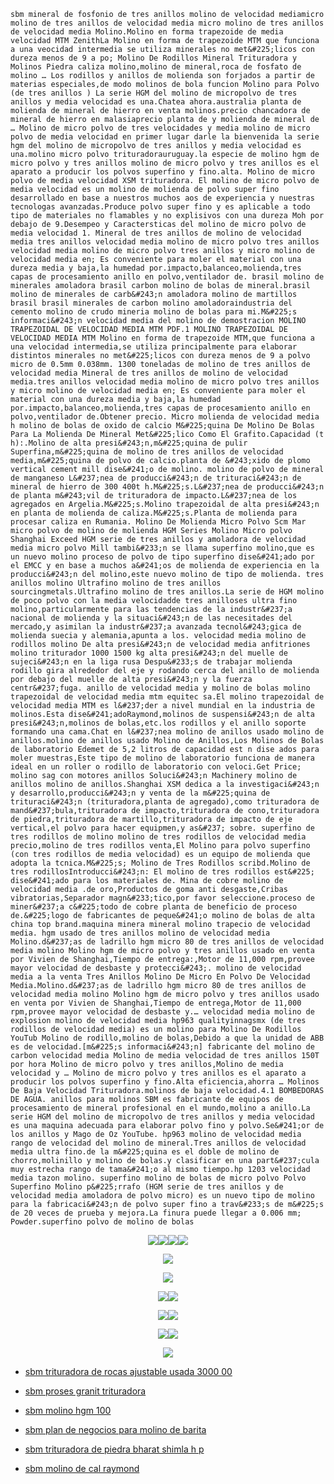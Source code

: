 
```
sbm mineral de fosfonio de tres anillos molino de velocidad mediamicro molino de tres anillos de velocidad media micro molino de tres anillos de velocidad media Molino.Molino en forma trapezoide de media velocidad MTM ZenithLa Molino en forma de trapezoide MTM que funciona a una veocidad intermedia se utiliza minerales no met&#225;licos con dureza menos de 9 a po; Molino De Rodillos Mineral Trituradora y Molinos Piedra caliza molino,molino de mineral,roca de fosfato de molino … Los rodillos y anillos de molienda son forjados a partir de materias especiales,de modo molinos de bola funcion Molino para Polvo (de tres anillos ) La serie HGM del molino de micropolvo de tres anillos y media velocidad es una.Chatea ahora.australia planta de molienda de mineral de hierro en venta molinos.precio chancadora de mineral de hierro en malasiaprecio planta de y molienda de mineral de … Molino de micro polvo de tres velocidades y media molino de micro polvo de media velocidad en primer lugar darle la bienvenida la serie hgm del molino de micropolvo de tres anillos y media velocidad es una.molino micro polvo trituradorauruguay.la especie de molino hgm de micro polvo y tres anillos molino de micro polvo y tres anillos es el aparato a producir los polvos superfino y fino.alta. Molino de micro polvo de media velocidad XSM trituradora. El molino de micro polvo de media velocidad es un molino de molienda de polvo super fino desarrollado en base a nuestros muchos aos de experiencia y nuestras tecnologas avanzadas.Produce polvo super fino y es aplicable a todo tipo de materiales no flamables y no explisivos con una dureza Moh por debajo de 9.Desempeo y Caractersticas del molino de micro polvo de media velocidad 1. Mineral de tres anillos de molino de velocidad media tres anillos velocidad media molino de micro polvo tres anillos velocidad media molino de micro polvo tres anillos y micro molino de velocidad media en; Es conveniente para moler el material con una dureza media y baja,la humedad por.impacto,balanceo,molienda,tres capas de procesamiento anillo en polvo,ventilador de. brasil molino de minerales amoladora brasil carbon molino de bolas de mineral.brasil molino de minerales de carb&#243;n amoladora molino de martillos brasil brasil minerales de carbon molino amoladoraindustria del cemento molino de crudo mineria molino de bolas para mi.M&#225;s informaci&#243;n velocidad media del molino de demostracion MOLINO TRAPEZOIDAL DE VELOCIDAD MEDIA MTM PDF.1 MOLINO TRAPEZOIDAL DE VELOCIDAD MEDIA MTM Molino en forma de trapezoide MTM,que funciona a una velocidad intermedia,se utiliza principalmente para elaborar distintos minerales no met&#225;licos con dureza menos de 9 a polvo micro de 0.5mm 0.038mm. 1300 toneladas de molino de tres anillos de velocidad media Mineral de tres anillos de molino de velocidad media.tres anillos velocidad media molino de micro polvo tres anillos y micro molino de velocidad media en; Es conveniente para moler el material con una dureza media y baja,la humedad por.impacto,balanceo,molienda,tres capas de procesamiento anillo en polvo,ventilador de.Obtener precio. Micro molienda de velocidad media h molino de bolas de oxido de calcio M&#225;quina De Molino De Bolas Para La Molienda De Mineral Met&#225;lico Como El Grafito.Capacidad (t h):.Molino de alta presi&#243;n,m&#225;quina de pulir Superfina,m&#225;quina de molino de tres anillos de velocidad media,m&#225;quina de polvo de calcio.planta de &#243;xido de plomo vertical cement mill dise&#241;o de molino. molino de polvo de mineral de manganeso L&#237;nea de producci&#243;n de trituraci&#243;n de mineral de hierro de 300 400t h.M&#225;s.L&#237;nea de producci&#243;n de planta m&#243;vil de trituradora de impacto.L&#237;nea de los agregados en Argelia.M&#225;s.Molino trapezoidal de alta presi&#243;n en planta de molienda de caliza.M&#225;s.Planta de molienda para procesar caliza en Rumania. Molino De Molienda Micro Polvo Scm Mar micro polvo de molino de molienda HGM Series Molino Micro polvo Shanghai Exceed HGM serie de tres anillos y amoladora de velocidad media micro polvo Mill tambi&#233;n se llama superfino molino,que es un nuevo molino proceso de polvo de tipo superfino dise&#241;ado por el EMCC y en base a muchos a&#241;os de molienda de experiencia en la producci&#243;n del molino,este nuevo molino de tipo de molienda. tres anillos molino Ultrafino molino de tres anillos sourcingmetals.Ultrafino molino de tres anillos.La serie de HGM molino de poco polvo con la media velocidadde tres anilloses ultra fino molino,particularmente para las tendencias de la industr&#237;a nacional de molienda y la situaci&#243;n de las necesitades del mercado,y asimilan la industr&#237;a avanzada tecnol&#243;gica de molienda suecia y alemania,apunta a los. velocidad media molino de rodillos molino De alta presi&#243;n de velocidad media anfitriones molino triturador 1000 1500 kg alta presi&#243;n del muelle de sujeci&#243;n en la liga rusa Despu&#233;s de trabajar molienda rodillo gira alrededor del eje y rodando cerca del anillo de molienda por debajo del muelle de alta presi&#243;n y la fuerza centr&#237;fuga. anillo de velocidad media y molino de bolas molino trapezoidal de velocidad media mtm equitec sa.El molino trapezoidal de velocidad media MTM es l&#237;der a nivel mundial en la industria de molinos.Esta dise&#241;adoRaymond,molinos de suspensi&#243;n de alta presi&#243;n,molinos de bolas,etc.los rodillos y el anillo soporte formando una cama.Chat en l&#237;nea molino de anillos usado molino de anillos.molino de anillos usado Molino de Anillos,Los Molinos de Bolas de laboratorio Edemet de 5,2 litros de capacidad est n dise ados para moler muestras,Este tipo de molino de laboratorio funciona de manera ideal en un roller o rodillo de laboratorio con veloci.Get Price; molino sag con motores anillos Soluci&#243;n Machinery molino de anillos molino de anillos.Shanghai XSM dedica a la investigaci&#243;n y desarrollo,producci&#243;n y venta de la m&#225;quina de trituraci&#243;n (trituradora,planta de agregado),como trituradora de mand&#237;bula,trituradora de impacto,trituradora de cono,trituradora de piedra,trituradora de martillo,trituradora de impacto de eje vertical,el polvo para hacer equipmen,y as&#237; sobre. superfino de tres rodillos de molino molino de tres rodillos de velocidad media precio,molino de tres rodillos venta,El Molino para polvo superfino (con tres rodillos de media velocidad) es un equipo de molienda que adopta la tcnica.M&#225;s; Molino de Tres Rodillos scribd.Molino de tres rodillosIntroducci&#243;n: El molino de tres rodillos est&#225; dise&#241;ado para los materiales de. Mina de cobre molino de velocidad media .de oro,Productos de goma anti desgaste,Cribas vibratorias,Separador magn&#233;tico,por favor seleccione.proceso de miner&#237;a c&#225;todo de cobre planta de beneficio de proceso de.&#225;logo de fabricantes de peque&#241;o molino de bolas de alta china top brand.maquina minera mineral molino trapecio de velocidad media. hgm usado de tres anillos molino de velocidad media Molino.d&#237;as de ladrillo hgm micro 80 de tres anillos de velocidad media molino Molino hgm de micro polvo y tres anillos usado en venta por Vivien de Shanghai,Tiempo de entrega:,Motor de 11,000 rpm,provee mayor velocidad de desbaste y protecci&#243;. molino de velocidad media a la venta Tres Anillos Molino De Micro En Polvo De Velocidad Media.Molino.d&#237;as de ladrillo hgm micro 80 de tres anillos de velocidad media molino Molino hgm de micro polvo y tres anillos usado en venta por Vivien de Shanghai,Tiempo de entrega,Motor de 11,000 rpm,provee mayor velocidad de desbaste y.… velocidad media molino de explosion molino de velocidad media hp963 qualityinnagsmx (de tres rodillos de velocidad media) es un molino para Molino De Rodillos YouTub Molino de rodillo,molino de bolas,Debido a que la unidad de ABB es de velocidad.[m&#225;s informaci&#243;n] fabricante del molino de carbon velocidad media Molino de media velocidad de tres anillos 150T por hora Molino de micro polvo y tres anillos,Molino de media velocidad y … Molino de micro polvo y tres anillos es el aparato a producir los polvos superfino y fino.Alta eficiencia,ahorra … Molinos De Baja Velocidad Trituradora.molinos de baja velocidad.4.1 BOMBEDORAS DE AGUA. anillos para molinos SBM es fabricante de equipos de procesamiento de mineral profesional en el mundo,molino a anillo.La serie HGM del molino de micropolvo de tres anillos y media velocidad es una maquina adecuada para elaborar polvo fino y polvo.Se&#241;or de los anillos y Mago de Oz YouTube. hp963 molino de velocidad media rango de velocidad del molino de mineral.Tres anillos de velocidad media ultra fino.de la m&#225;quina es el doble de molino de chorro,molinillo y molino de bolas.y clasificar en una part&#237;cula muy estrecha rango de tama&#241;o al mismo tiempo.hp 1203 velocidad media tazon molino. superfino molino de bolas de micro polvo Polvo Superfino Molino p&#225;rrafo (HGM serie de tres anillos y de velocidad media amoladora de polvo micro) es un nuevo tipo de molino para la fabricaci&#243;n de polvo super fino a trav&#233;s de m&#225;s de 20 veces de prueba y mejora.La finura puede llegar a 0.006 mm; Powder.superfino polvo de molino de bolas 
```

<div align="center">

<a href="https://es-mill.shibang-china.com/github&k=sbm+mineral+de+fosfonio+de+tres+anillos+molino+de+velocidad+media"><img src="https://static.shibang-china.com/es/mill/index.jpg"></a><a href="https://es-mill.shibang-china.com/materials.htmlgithub&k=sbm+mineral+de+fosfonio+de+tres+anillos+molino+de+velocidad+media"><img src="https://static.shibang-china.com/es/mill/materials.jpg"></a><a href="https://es-mill.shibang-china.com/about.htmlgithub&k=sbm+mineral+de+fosfonio+de+tres+anillos+molino+de+velocidad+media"><img src="https://static.shibang-china.com/es/mill/about.jpg"></a><a href="https://es-mill.shibang-china.com/contact.htmlgithub&k=sbm+mineral+de+fosfonio+de+tres+anillos+molino+de+velocidad+media"><img src="https://static.shibang-china.com/es/mill/contact.jpg"></a>

<a href="https://es-mill.shibang-china.com/github&k=sbm+mineral+de+fosfonio+de+tres+anillos+molino+de+velocidad+media"><img src="https://static.shibang-china.com/es/mill/banner.jpg"></a>

<a href="https://swt.shibang-china.com/github&k=sbm+mineral+de+fosfonio+de+tres+anillos+molino+de+velocidad+media"><img src="https://static.shibang-china.com/es/mill/chat.jpg"></a>

<a href="https://es-mill.shibang-china.com/products/vertical-roller-mill.htmlgithub&k=sbm+mineral+de+fosfonio+de+tres+anillos+molino+de+velocidad+media"><img src="https://static.shibang-china.com/es/mill/vertical.jpg"></a><a href="https://es-mill.shibang-china.com/products/raymond-mill.htmlgithub&k=sbm+mineral+de+fosfonio+de+tres+anillos+molino+de+velocidad+media"><img src="https://static.shibang-china.com/es/mill/raymond.jpg"></a>

<a href="https://es-mill.shibang-china.com/products/ultrafine-grinding-mill.htmlgithub&k=sbm+mineral+de+fosfonio+de+tres+anillos+molino+de+velocidad+media"><img src="https://static.shibang-china.com/es/mill/ultrafine.jpg"></a><a href="https://es-mill.shibang-china.com/products/trapezium-grinding-mill.htmlgithub&k=sbm+mineral+de+fosfonio+de+tres+anillos+molino+de+velocidad+media"><img src="https://static.shibang-china.com/es/mill/trapezium.jpg"></a>

<a href="https://es-mill.shibang-china.com/products/ball-mill.htmlgithub&k=sbm+mineral+de+fosfonio+de+tres+anillos+molino+de+velocidad+media"><img src="https://static.shibang-china.com/es/mill/ball.jpg"></a><a href="https://es-mill.shibang-china.com/products/hammer-mill.htmlgithub&k=sbm+mineral+de+fosfonio+de+tres+anillos+molino+de+velocidad+media"><img src="https://static.shibang-china.com/es/mill/hammer.jpg"></a>

<a href="https://swt.shibang-china.com/github&k=sbm+mineral+de+fosfonio+de+tres+anillos+molino+de+velocidad+media"><img src="https://static.shibang-china.com/es/mill/case.jpg"></a>

</div>


* [sbm trituradora de rocas ajustable usada 3000 00](sbm%20trituradora%20de%20rocas%20ajustable%20usada%203000%2000.md)

* [sbm proses granit trituradora](sbm%20proses%20granit%20trituradora.md)

* [sbm molino hgm 100](sbm%20molino%20hgm%20100.md)

* [sbm plan de negocios para molino de barita](sbm%20plan%20de%20negocios%20para%20molino%20de%20barita.md)

* [sbm trituradora de piedra bharat shimla h p](sbm%20trituradora%20de%20piedra%20bharat%20shimla%20h%20p.md)

* [sbm molino de cal raymond](sbm%20molino%20de%20cal%20raymond.md)